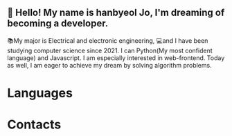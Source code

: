 ## 👋 Hello! My name is hanbyeol Jo, I'm dreaming of becoming a developer.

📚My major is Electrical and electronic engineering, 💻and I have been studying computer science since 2021. I can Python(My most confident language) and Javascript. I am especially interested in web-frontend. Today as well, I am eager to achieve my dream by solving algorithm problems.

# Languages

# Contacts


<!--
**Narastro/Narastro** is a ✨ _special_ ✨ repository because its `README.md` (this file) appears on your GitHub profile.

Here are some ideas to get you started:

- 🔭 I’m currently working on ...
- 🌱 I’m currently learning ...
- 👯 I’m looking to collaborate on ...
- 🤔 I’m looking for help with ...
- 💬 Ask me about ...
- 📫 How to reach me: ...
- 😄 Pronouns: ...
- ⚡ Fun fact: ...
-->
